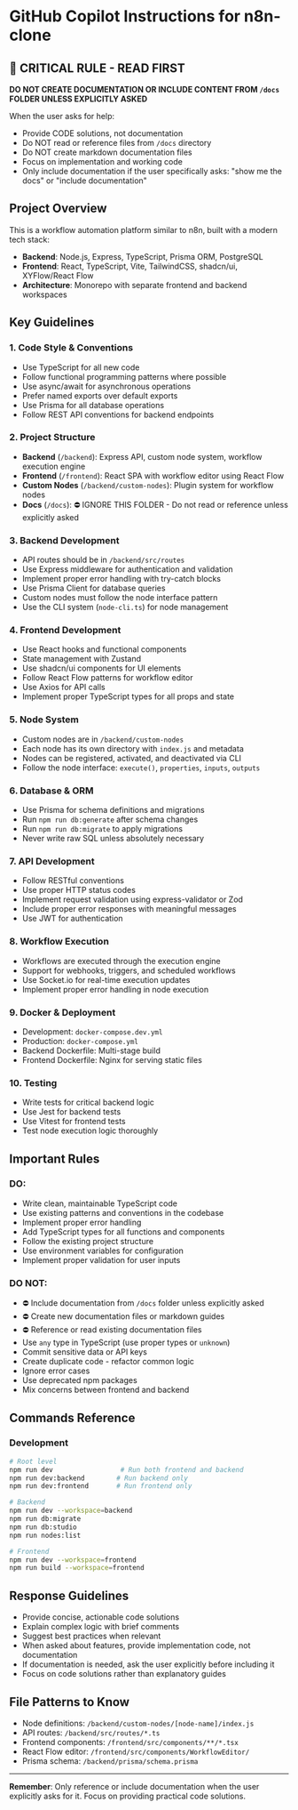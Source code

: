 # GitHub Copilot Instructions for n8n-clone

## 🚨 CRITICAL RULE - READ FIRST

**DO NOT CREATE DOCUMENTATION OR INCLUDE CONTENT FROM `/docs` FOLDER UNLESS EXPLICITLY ASKED**

When the user asks for help:

- Provide CODE solutions, not documentation
- Do NOT read or reference files from `/docs` directory
- Do NOT create markdown documentation files
- Focus on implementation and working code
- Only include documentation if the user specifically asks: "show me the docs" or "include documentation"

## Project Overview

This is a workflow automation platform similar to n8n, built with a modern tech stack:

- **Backend**: Node.js, Express, TypeScript, Prisma ORM, PostgreSQL
- **Frontend**: React, TypeScript, Vite, TailwindCSS, shadcn/ui, XYFlow/React Flow
- **Architecture**: Monorepo with separate frontend and backend workspaces

## Key Guidelines

### 1. Code Style & Conventions

- Use TypeScript for all new code
- Follow functional programming patterns where possible
- Use async/await for asynchronous operations
- Prefer named exports over default exports
- Use Prisma for all database operations
- Follow REST API conventions for backend endpoints

### 2. Project Structure

- **Backend** (`/backend`): Express API, custom node system, workflow execution engine
- **Frontend** (`/frontend`): React SPA with workflow editor using React Flow
- **Custom Nodes** (`/backend/custom-nodes`): Plugin system for workflow nodes
- **Docs** (`/docs`): ⛔ IGNORE THIS FOLDER - Do not read or reference unless explicitly asked

### 3. Backend Development

- API routes should be in `/backend/src/routes`
- Use Express middleware for authentication and validation
- Implement proper error handling with try-catch blocks
- Use Prisma Client for database queries
- Custom nodes must follow the node interface pattern
- Use the CLI system (`node-cli.ts`) for node management

### 4. Frontend Development

- Use React hooks and functional components
- State management with Zustand
- Use shadcn/ui components for UI elements
- Follow React Flow patterns for workflow editor
- Use Axios for API calls
- Implement proper TypeScript types for all props and state

### 5. Node System

- Custom nodes are in `/backend/custom-nodes`
- Each node has its own directory with `index.js` and metadata
- Nodes can be registered, activated, and deactivated via CLI
- Follow the node interface: `execute()`, `properties`, `inputs`, `outputs`

### 6. Database & ORM

- Use Prisma for schema definitions and migrations
- Run `npm run db:generate` after schema changes
- Run `npm run db:migrate` to apply migrations
- Never write raw SQL unless absolutely necessary

### 7. API Development

- Follow RESTful conventions
- Use proper HTTP status codes
- Implement request validation using express-validator or Zod
- Include proper error responses with meaningful messages
- Use JWT for authentication

### 8. Workflow Execution

- Workflows are executed through the execution engine
- Support for webhooks, triggers, and scheduled workflows
- Use Socket.io for real-time execution updates
- Implement proper error handling in node execution

### 9. Docker & Deployment

- Development: `docker-compose.dev.yml`
- Production: `docker-compose.yml`
- Backend Dockerfile: Multi-stage build
- Frontend Dockerfile: Nginx for serving static files

### 10. Testing

- Write tests for critical backend logic
- Use Jest for backend tests
- Use Vitest for frontend tests
- Test node execution logic thoroughly

## Important Rules

### DO:

- Write clean, maintainable TypeScript code
- Use existing patterns and conventions in the codebase
- Implement proper error handling
- Add TypeScript types for all functions and components
- Follow the existing project structure
- Use environment variables for configuration
- Implement proper validation for user inputs

### DO NOT:

- ⛔ Include documentation from `/docs` folder unless explicitly asked
- ⛔ Create new documentation files or markdown guides
- ⛔ Reference or read existing documentation files
- Use `any` type in TypeScript (use proper types or `unknown`)
- Commit sensitive data or API keys
- Create duplicate code - refactor common logic
- Ignore error cases
- Use deprecated npm packages
- Mix concerns between frontend and backend

## Commands Reference

### Development

```bash
# Root level
npm run dev                 # Run both frontend and backend
npm run dev:backend        # Run backend only
npm run dev:frontend       # Run frontend only

# Backend
npm run dev --workspace=backend
npm run db:migrate
npm run db:studio
npm run nodes:list

# Frontend
npm run dev --workspace=frontend
npm run build --workspace=frontend
```

## Response Guidelines

- Provide concise, actionable code solutions
- Explain complex logic with brief comments
- Suggest best practices when relevant
- When asked about features, provide implementation code, not documentation
- If documentation is needed, ask the user explicitly before including it
- Focus on code solutions rather than explanatory guides

## File Patterns to Know

- Node definitions: `/backend/custom-nodes/[node-name]/index.js`
- API routes: `/backend/src/routes/*.ts`
- Frontend components: `/frontend/src/components/**/*.tsx`
- React Flow editor: `/frontend/src/components/WorkflowEditor/`
- Prisma schema: `/backend/prisma/schema.prisma`

---

**Remember**: Only reference or include documentation when the user explicitly asks for it. Focus on providing practical code solutions.
